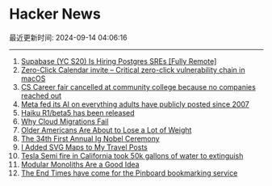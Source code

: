 # Hacker News

最近更新时间: 2024-09-14 04:06:16

--- 
1. [Supabase (YC S20) Is Hiring Postgres SREs [Fully Remote]](https://boards.greenhouse.io/supabase/jobs/5162509004) 
2. [Zero-Click Calendar invite – Critical zero-click vulnerability chain in macOS](https://mikko-kenttala.medium.com/zero-click-calendar-invite-critical-zero-click-vulnerability-chain-in-macos-a7a434fc887b) 
3. [CS Career fair cancelled at community college because no companies reached out](https://twitter.com/anpaure/status/1834576613742145982) 
4. [Meta fed its AI on everything adults have publicly posted since 2007](https://www.theverge.com/2024/9/12/24242789/meta-training-ai-models-facebook-instagram-photo-post-data) 
5. [Haiku R1/beta5 has been released](https://www.haiku-os.org/get-haiku/r1beta5/release-notes) 
6. [Why Cloud Migrations Fail](https://thenewstack.io/why-cloud-migrations-fail/) 
7. [Older Americans Are About to Lose a Lot of Weight](https://www.theatlantic.com/health/archive/2024/02/ozempic-weight-loss-older-americans-boomers/677371/) 
8. [The 34th First Annual Ig Nobel Ceremony](https://improbable.com/ig/archive/2024-ceremony/) 
9. [I Added SVG Maps to My Travel Posts](https://cyberb.space/notes/2024/how-i-added-maps-to-my-travel-posts/) 
10. [Tesla Semi fire in California took 50k gallons of water to extinguish](https://www.cnbc.com/2024/09/13/tesla-semi-fire-needed-50000-gallons-of-water-to-extinguish.html) 
11. [Modular Monoliths Are a Good Idea](https://materializedview.io/p/modular-monoliths-are-a-good-idea) 
12. [The End Times have come for the Pinboard bookmarking service](https://notes.kateva.org/2024/09/the-end-times-have-come-for-pinboardin.html) 
